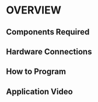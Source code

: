 # OVERVIEW

## Components Required

## Hardware Connections
   
## How to Program 
  
## Application Video
